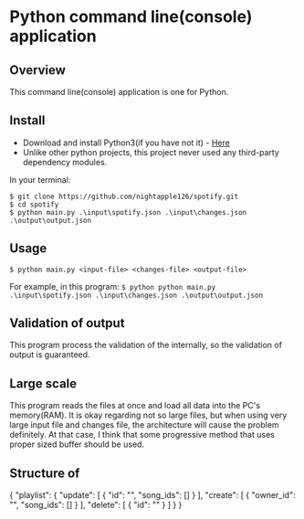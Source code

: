 # Python command line(console) application

## Overview
This command line(console) application is one for Python.

## Install
 * Download and install Python3(if you have not it) - [Here](https://www.python.org/downloads/)
 * Unlike other python projects, this project never used any third-party dependency modules.

 In your terminal:
```
$ git clone https://github.com/nightapple126/spotify.git
$ cd spotify
$ python main.py .\input\spotify.json .\input\changes.json .\output\output.json
```

## Usage
`$ python main.py <input-file> <changes-file> <output-file>`

For example, in this program:
`$ python python main.py .\input\spotify.json .\input\changes.json .\output\output.json`

## Validation of output
This program process the validation of the <changes-file> internally, so the validation of output is guaranteed.

## Large scale
This program reads the files at once and load all data into the PC's memory(RAM).
It is okay regarding not so large files, but when using very large input file and changes file, the architecture will cause the problem definitely.
At that case, I think that some progressive method that uses proper sized buffer should be used.

## Structure of <changes-file>
{
  "playlist": {
    "update": [
      {
        "id": "",
        "song_ids": []
      }
    ],
    "create": [
      {
        "owner_id": "",
        "song_ids": []
      }
    ],
    "delete": [
      {
        "id": ""
      }
    ]
  }
}
